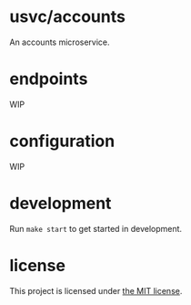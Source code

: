 # usvc/accounts
An accounts microservice.

# endpoints
WIP

# configuration
WIP

# development
Run `make start` to get started in development.

# license
This project is licensed under [the MIT license](./LICENSE).
